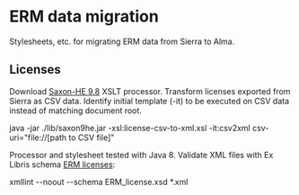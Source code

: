 # ERM data migration

Stylesheets, etc. for migrating ERM data from Sierra to Alma.

## Licenses

Download [Saxon-HE 9.8](https://sourceforge.net/projects/saxon/files/Saxon-HE/9.8/) XSLT processor. Transform licenses exported from Sierra as CSV data. Identify initial template (-it) to be executed on CSV data instead of matching document root.

java -jar ./lib/saxon9he.jar -xsl:license-csv-to-xml.xsl -it:csv2xml csv-uri="file://[path to CSV file]"

Processor and stylesheet tested with Java 8. Validate XML files with Ex Libris schema [ERM licenses](https://knowledge.exlibrisgroup.com/Alma/Implementation_and_Migration/Migration_Guides/ERM_to_Alma_Data_Delivery_Specification):

xmllint --noout --schema ERM_license.xsd \*.xml

